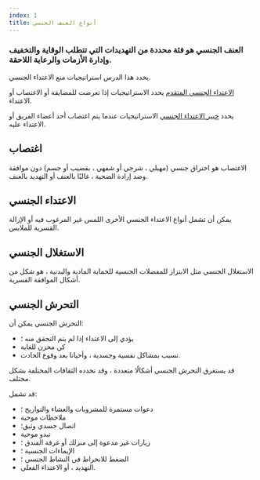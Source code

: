 ```yaml
---
index: 1
title: أنواع العنف الجنسي
---
```

### العنف الجنسي هو فئة محددة من التهديدات التي تتطلب الوقاية والتخفيف وإدارة الأزمات والرعاية اللاحقة.

يحدد هذا الدرس استراتيجيات منع الاعتداء الجنسي.

[الاعتداء الجنسي المتقدم](umbrella://incident-response/sexual-assault/advanced)  يحدد الاستراتيجيات إذا تعرضت للمضايقة أو الاغتصاب أو الاعتداء.

يحدد [خبير الاعتداء الجنسي](umbrella://incident-response/sexual-assault/expert) الاستراتيجيات عندما يتم اغتصاب أحد أعضاء الفريق أو الاعتداء عليه.

## اغتصاب

الاغتصاب هو اختراق جنسي (مهبلي ، شرجي أو شفهي ، بقضيب أو جسم) دون موافقة وضد إرادة الضحية ، غالبًا بالعنف أو التهديد بالعنف.

## الاعتداء الجنسي

يمكن أن تشمل أنواع الاعتداء الجنسي الأخرى اللمس غير المرغوب فيه أو الإزالة القسرية للملابس.

## الاستغلال الجنسي

الاستغلال الجنسي مثل الابتزاز للمفضلات الجنسية للحماية المادية والبدنية ، هو شكل من أشكال الموافقة القسرية.

## التحرش الجنسي

التحرش الجنسي يمكن أن:

*   يؤدي إلى الاعتداء إذا لم يتم التحقق منه ؛
*   كن محزن للغاية
*   تسبب بمشاكل نفسية وجسدية ، وأحيانا بعد وقوع الحادث.

قد يستغرق التحرش الجنسي أشكالًا متعددة ، وقد تحدده الثقافات المختلفة بشكل مختلف.

قد تشمل:

*   دعوات مستمرة للمشروبات والعشاء والتواريخ ؛
*   ملاحظات موحية
*   اتصال جسدي وثيق؛
*   تبدو موحية
*   زيارات غير مدعوة إلى منزلك أو غرفة الفندق ؛
*   الإيماءات الجنسية ؛
*   الضغط للانخراط في النشاط الجنسي ؛
*   التهديد ، أو الاعتداء الفعلي.